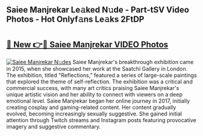 ## Saiee Manjrekar Le𝚊ked N𝚞de - Part-tSV Video Photos - Hot Onlyf𝚊ns Le𝚊ks 2FtDP

# <h2><a href="http://ab18605.deff.icu/?id=Saiee+Manjrekar">🔗 New 👉🔴 Saiee Manjrekar VIDEO Photos</a></h2>

[![Saiee Manjrekar N𝚞des](https://i.imgur.com/rIISA9y.gif)](http://ab18605.deff.icu/?id=Saiee+Manjrekar)
Saiee Manjrekar's breakthrough exhibition came in 2015, when she showcased her work at the Saatchi Gallery in London. The exhibition, titled "Reflections," featured a series of large-scale paintings that explored the theme of self-reflection. The exhibition was a critical and commercial success, with many art critics praising Saiee Manjrekar's unique artistic vision and her ability to connect with viewers on a deep emotional level. Saiee Manjrekar began her online journey in 2017, initially creating cosplay and gaming-related content. Her content gradually evolved, becoming increasingly sexually suggestive. She gained initial attention through Twitch streams and Instagram posts featuring provocative imagery and suggestive commentary.
